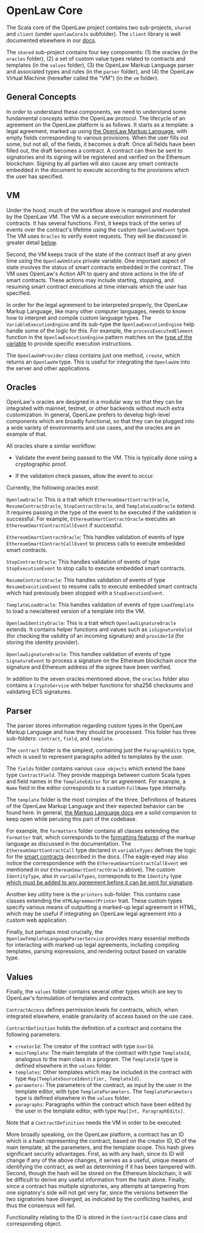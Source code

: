 # OpenLaw Core

The Scala core of the OpenLaw project contains two sub-projects, `shared` and `client` (under `openlawCoreJs` subfolder). The `client` library is well documented elsewhere in our [docs](/openlaw-object/).

The `shared` sub-project contains four key components: (1) the oracles (in the `oracles` folder), (2) a set of custom value types related to contracts and templates (in the `values` folder), (3) the OpenLaw Markup Language parser and associated types and rules (in the `parser` folder), and (4) the OpenLaw Virtual Machine (hereafter called the "VM") (in the `vm` folder).

## General Concepts

In order to understand these components, we need to understand some fundamental concepts within the OpenLaw protocol. The lifecycle of an agreement on the OpenLaw platform is as follows. It starts as a template: a legal agreement, marked up using [the OpenLaw Markup Language](/markup-language/), with empty fields corresponding to various provisions. When the user fills out some, but not all, of the fields, it becomes a draft. Once all fields have been filled out, the draft becomes a contract. A contract can then be sent to signatories and its signing will be registered and verified on the Ethereum blockchain. Signing by all parties will also cause any smart contracts embedded in the document to execute according to the provisions which the user has specified.

## VM

Under the hood, much of the workflow above is managed and moderated by the OpenLaw VM. The VM is a secure execution environment for contracts. It has several functions. First, it keeps track of the series of events over the contract's lifetime using the custom `OpenlawVmEvent` type. The VM uses `Oracles` to verify event requests. They will be discussed in greater detail [below](#oracles).

Second, the VM keeps track of the state of the contract itself at any given time using the `OpenlawVmState` private variable. One important aspect of state involves the status of smart contracts embedded in the contract. The VM uses OpenLaw's Action API to query and store actions in the life of smart contracts. These actions may include starting, stopping, and resuming smart contract executions at time intervals which the user has specified.

In order for the legal agreement to be interpreted properly, the OpenLaw Markup Language, like many other computer languages, needs to know how to interpret and compile custom language types. The `VariableExecutionEngine` and its sub-type the `OpenlawExecutionEngine` help handle some of the logic for this. For example, the `processExecutedElement` function in the `OpenlawExecutionEngine` pattern matches on the [type of the variable](/markup-language/#variables) to provide specific execution instructions.

The `OpenlawVmProvider` class contains just one method, `create`, which returns an `OpenlawVm` type. This is useful for integrating the `OpenlawVm` into the server and other applications.

## Oracles

OpenLaw's oracles are designed in a modular way so that they can be integrated with mainnet, testnet, or other backends without much extra customization. In general, OpenLaw prefers to develop high-level components which are broadly functional, so that they can be plugged into a wide variety of environments and use cases, and the oracles are an example of that.

All oracles share a similar workflow:

- Validate the event being passed to the VM. This is typically done using a cryptographic proof.

- If the validation check passes, allow the event to occur.

Currently, the following oracles exist:

`OpenlawOracle`: This is a trait which `EthereumSmartContractOracle`, `ResumeContractOracle`, `StopContractOracle`, and `TemplateLoadOracle` extend. It requires passing in the type of the event to be executed if the validation is successful. For example, `EthereumSmartContractOracle` executes an `EthereumSmartContractCallEvent` if successful.

`EthereumSmartContractOracle`: This handles validation of events of type `EthereumSmartContractCallEvent` to process calls to execute embedded smart contracts.

`StopContractOracle`: This handles validation of events of type `StopExecutionEvent` to stop calls to execute embedded smart contracts.

`ResumeContractOracle`: This handles validation of events of type `ResumeExecutionEvent` to resume calls to execute embedded smart contracts which had previously been stopped with a `StopExecutionEvent`.

`TemplateLoadOracle`: This handles validation of events of type `LoadTemplate` to load a new/altered version of a template into the VM.

`OpenlawIdentityOracle`: This is a trait which `OpenlawSignatureOracle` extends. It contains helper functions and values such as `isSignatureValid` (for checking the validity of an incoming signature) and `providerId` (for storing the identity provider).

`OpenlawSignatureOracle`: This handles validation of events of type `SignatureEvent` to process a signature on the Ethereum blockchain once the signature and Ethereum address of the signee have been verified.

In addition to the seven oracles mentioned above, the `oracles` folder also contains a `CryptoService` with helper functions for sha256 checksums and validating ECS signatures.

## Parser

The parser stores information regarding custom types in the OpenLaw Markup Language and how they should be processed. This folder has three sub-folders: `contract`, `field`, and `template`.

The `contract` folder is the simplest, containing just the `ParagraphEdits` type, which is used to represent paragraphs added to templates by the user.

The `fields` folder contains various `case objects` which extend the base type `ContractField`. They provide mappings between custom Scala types and field names in the `TemplateEditor` for an agreement. For example, a `Name` field in the editor corresponds to a custom `FullName` type internally.

The `template` folder is the most complex of the three. Definitions of features of the OpenLaw Markup Language and their expected behavior can be found here. In general, [the Markup Language docs](/markup-language/) are a solid companion to keep open while perusing this part of the codebase.

For example, the `formatters` folder contains all classes extending the `Formatter` trait, which corresponds to the [formatting features](/markup-language/#formatting) of the markup language as discussed in the documentation. The `EthereumSmartContractCall` type declared in `variableTypes` defines the logic for the [smart contracts](/markup-language/#smart-contracts) described in the docs. (The eagle-eyed may also notice the correspondence with the `EthereumSmartContractCallEvent` we mentioned in our `EthereumSmartContractOracle` above). The custom `IdentityType`, also in `variableTypes`, corresponds to the `Identity` type [which must be added to any agreement before it can be sent for signature](/markup-language/#identity-and-signatures).

Another key utility here is the `printers` sub-folder. This contains case classes extending the `HTMLAgreementPrinter` trait. These custom types specify various means of outputting a marked-up legal agreement in HTML, which may be useful if integrating an OpenLaw legal agreement into a custom web application.

Finally, but perhaps most crucially, the `OpenlawTemplateLanguageParserService` provides many essential methods for interacting with marked-up legal agreements, including compiling templates, parsing expressions, and rendering output based on variable type.

## Values

Finally, the `values` folder contains several other types which are key to OpenLaw's formulation of templates and contracts.

`ContractAccess` defines permission levels for contracts, which, when integrated elsewhere, enable granularity of access based on the use case.

`ContractDefinition` holds the definition of a contract and contains the following parameters:

- `creatorId`: The creator of the contract with type `UserId`.
- `mainTemplate`: The main template of the contract with type `TemplateId`, analogous to the main class in a program. The `TemplateId` type is defined elsewhere in the `values` folder.
- `templates`: Other templates which may be included in the contract with type `Map[TemplateSourceIdentifier, TemplateId]`.
- `parameters`: The parameters of the contract, as input by the user in the template editor, with type `TemplateParameters`. The `TemplateParameters` type is defined elsewhere in the `values` folder.
- `paragraphs`: Paragraphs within the contract which have been edited by the user in the template editor, with type `Map[Int, ParagraphEdits]`.

Note that a `ContractDefinition` needs the VM in order to be executed.

More broadly speaking, on the OpenLaw platform, a contract has an ID which is a hash representing the contract, based on the creator ID, ID of the main template, all the parameters, and the template scope. This hash gives significant security advantages. First, as with any hash, since its ID will change if any of the above changes, it serves as a useful, unique means of identifying the contract, as well as determining if it has been tampered with. Second, though the hash will be stored on the Ethereum blockchain, it will be difficult to derive any useful information from the hash alone. Finally, since a contract has multiple signatories, any attempts at tampering from one signatory's side will not get very far, since the versions between the two signatories have diverged, as indicated by the conflicting hashes, and thus the consensus will fail.

Functionality relating to the ID is stored in the `ContractId` case class and corresponding object.
